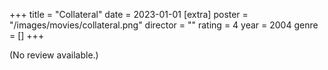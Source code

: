 +++
title = "Collateral"
date = 2023-01-01
[extra]
poster = "/images/movies/collateral.png"
director = ""
rating = 4
year = 2004
genre = []
+++

(No review available.)
